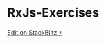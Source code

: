 # RxJs-Exercises

[Edit on StackBlitz ⚡️](https://stackblitz.com/edit/rxjs-jw-course-3-exercises-empty-msbr6a)